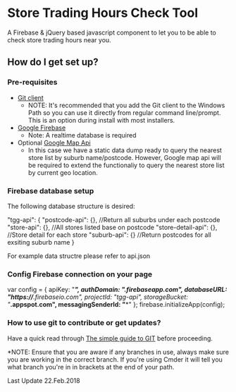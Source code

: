 # Store Trading Hours Check Tool

A Firebase & jQuery based javascript component to let you to be able to check store trading hours near you.

## How do I get set up? ##

### Pre-requisites

* [Git client](https://gitforwindows.org/) 
    * NOTE: It's recommended that you add the Git client to the Windows Path so you can use it directly from regular command line/prompt. This is an option during install with most installers. 
* [Google Firebase](https://firebase.google.com/)
    * Note: A realtime database is required
* Optional [Google Map Api](https://developers.google.com/maps/)
    * In this case we have a static data dump ready to query the nearest store list by suburb name/postcode. However, Google map api will be required to extend the functionaliy to query the nearest store list by current geo location.

### Firebase database setup

The following database structure is desired:

"tgg-api": {
  "postcode-api": {}, //Return all suburbs under each postcode
  "store-api": {}, //All stores listed base on postcode
  "store-detail-api": {}, //Store detail for each store
  "suburb-api": {} //Return postcodes for all exsiting suburb name
}

For example data structre please refer to api.json

### Config Firebase connection on your page

var config = {
    apiKey: "*******",
    authDomain: "***.firebaseapp.com",
    databaseURL: "https://***.firebaseio.com",
    projectId: "tgg-api",
    storageBucket: "***.appspot.com",
    messagingSenderId: "***"
};
firebase.initializeApp(config);

### How to use git to contribute or get updates?

Have a quick read through [The simple guide to GIT](http://rogerdudler.github.io/git-guide/) before proceeding.

*NOTE: Ensure that you are aware if any branches in use, always make sure you are working in the correct branch. If you're using Cmder it will tell you what branch you're in in brackets at the end of your path.

Last Update 22.Feb.2018
